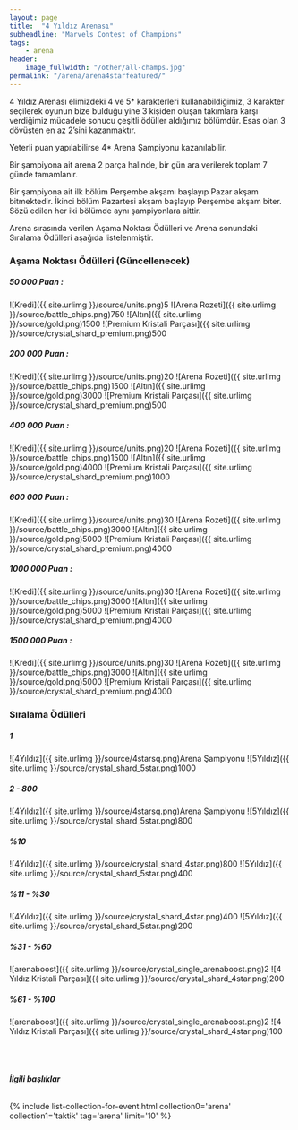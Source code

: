 ```yaml
---
layout: page
title:  "4 Yıldız Arenası"
subheadline: "Marvels Contest of Champions"
tags:
    - arena
header:
    image_fullwidth: "/other/all-champs.jpg"
permalink: "/arena/arena4starfeatured/"    
---
```


4 Yıldız Arenası elimizdeki 4 ve 5* karakterleri kullanabildiğimiz, 3 karakter seçilerek oyunun bize bulduğu yine 3 kişiden oluşan takımlara karşı verdiğimiz mücadele sonucu çeşitli ödüller aldığımız bölümdür. Esas olan 3 dövüşten en az 2’sini kazanmaktır.

Yeterli puan yapılabilirse 4* Arena Şampiyonu kazanılabilir.

Bir şampiyona ait arena 2 parça halinde, bir gün ara verilerek toplam 7 günde tamamlanır.

Bir şampiyona ait ilk bölüm Perşembe akşamı başlayıp Pazar akşam bitmektedir. İkinci bölüm Pazartesi akşam başlayıp Perşembe akşam biter. Sözü edilen her iki bölümde aynı şampiyonlara aittir.  

Arena sırasında verilen Aşama Noktası Ödülleri ve Arena sonundaki Sıralama Ödülleri aşağıda listelenmiştir.


### Aşama Noktası Ödülleri (Güncellenecek) 
  
##### **50 000 Puan :**
![Kredi]({{ site.urlimg }}/source/units.png)5
![Arena Rozeti]({{ site.urlimg }}/source/battle_chips.png)750
![Altın]({{ site.urlimg }}/source/gold.png)1500
![Premium Kristali Parçası]({{ site.urlimg }}/source/crystal_shard_premium.png)500

##### **200 000 Puan :**
![Kredi]({{ site.urlimg }}/source/units.png)20
![Arena Rozeti]({{ site.urlimg }}/source/battle_chips.png)1500
![Altın]({{ site.urlimg }}/source/gold.png)3000
![Premium Kristali Parçası]({{ site.urlimg }}/source/crystal_shard_premium.png)500

##### **400 000 Puan :**
![Kredi]({{ site.urlimg }}/source/units.png)20
![Arena Rozeti]({{ site.urlimg }}/source/battle_chips.png)1500
![Altın]({{ site.urlimg }}/source/gold.png)4000
![Premium Kristali Parçası]({{ site.urlimg }}/source/crystal_shard_premium.png)1000

##### **600 000 Puan :**
![Kredi]({{ site.urlimg }}/source/units.png)30
![Arena Rozeti]({{ site.urlimg }}/source/battle_chips.png)3000
![Altın]({{ site.urlimg }}/source/gold.png)5000
![Premium Kristali Parçası]({{ site.urlimg }}/source/crystal_shard_premium.png)4000

##### **1000 000 Puan :**
![Kredi]({{ site.urlimg }}/source/units.png)30
![Arena Rozeti]({{ site.urlimg }}/source/battle_chips.png)3000
![Altın]({{ site.urlimg }}/source/gold.png)5000
![Premium Kristali Parçası]({{ site.urlimg }}/source/crystal_shard_premium.png)4000

##### **1500 000 Puan :**
![Kredi]({{ site.urlimg }}/source/units.png)30
![Arena Rozeti]({{ site.urlimg }}/source/battle_chips.png)3000
![Altın]({{ site.urlimg }}/source/gold.png)5000
![Premium Kristali Parçası]({{ site.urlimg }}/source/crystal_shard_premium.png)4000


### Sıralama Ödülleri

##### **1**
![4Yıldız]({{ site.urlimg }}/source/4starsq.png)Arena Şampiyonu
![5Yıldız]({{ site.urlimg }}/source/crystal_shard_5star.png)1000 

##### **2 - 800**
![4Yıldız]({{ site.urlimg }}/source/4starsq.png)Arena Şampiyonu
![5Yıldız]({{ site.urlimg }}/source/crystal_shard_5star.png)800 

##### **%10**
![4Yıldız]({{ site.urlimg }}/source/crystal_shard_4star.png)800 
![5Yıldız]({{ site.urlimg }}/source/crystal_shard_5star.png)400 

##### **%11 - %30**
![4Yıldız]({{ site.urlimg }}/source/crystal_shard_4star.png)400 
![5Yıldız]({{ site.urlimg }}/source/crystal_shard_5star.png)200 

##### **%31 - %60**
![arenaboost]({{ site.urlimg }}/source/crystal_single_arenaboost.png)2 
![4 Yıldız Kristali Parçası]({{ site.urlimg }}/source/crystal_shard_4star.png)200


##### **%61 - %100**
![arenaboost]({{ site.urlimg }}/source/crystal_single_arenaboost.png)2 
![4 Yıldız Kristali Parçası]({{ site.urlimg }}/source/crystal_shard_4star.png)100


<br><br>

###### **İlgili başlıklar**

{% include list-collection-for-event.html collection0='arena' collection1='taktik' tag='arena' limit='10' %}
